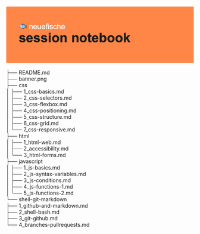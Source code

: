 ![banner image](banner.png)

├── README.md  
├── banner.png  
├── css  
│ ├── 1_css-basics.md  
│ ├── 2_css-selectors.md  
│ ├── 3_css-flexbox.md  
│ ├── 4_css-positioning.md  
│ ├── 5_css-structure.md  
│ ├── 6_css-grid.md  
│ └── 7_css-responsive.md  
├── html  
│ ├── 1_html-web.md  
│ ├── 2_accessibility.md  
│ └── 3_html-forms.md  
├── javascript  
│ ├── 1_js-basics.md  
│ ├── 2_js-syntax-variables.md  
│ ├── 3_js-conditions.md  
│ ├── 4_js-functions-1.md  
│ └── 5_js-functions-2.md  
└── shell-git-markdown  
├── 1_github-and-markdown.md  
├── 2_shell-bash.md  
├── 3_git-github.md  
└── 4_branches-pullrequests.md
